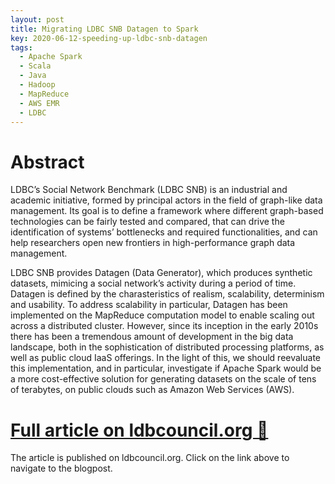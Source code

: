 ```yaml
---
layout: post
title: Migrating LDBC SNB Datagen to Spark
key: 2020-06-12-speeding-up-ldbc-snb-datagen
tags:
  - Apache Spark
  - Scala
  - Java
  - Hadoop
  - MapReduce
  - AWS EMR
  - LDBC
---
```


# Abstract

LDBC’s Social Network Benchmark (LDBC SNB) is an industrial and academic initiative, formed by principal actors in the field of graph-like data management. Its goal is to define a framework where different graph-based technologies can be fairly tested and compared, that can drive the identification of systems’ bottlenecks and required functionalities, and can help researchers open new frontiers in high-performance graph data management.

LDBC SNB provides Datagen (Data Generator), which produces synthetic datasets, mimicing a social network’s activity during a period of time. Datagen is defined by the charasteristics of realism, scalability, determinism and usability. To address scalability in particular, Datagen has been implemented on the MapReduce computation model to enable scaling out across a distributed cluster. However, since its inception in the early 2010s there has been a tremendous amount of development in the big data landscape, both in the sophistication of distributed processing platforms, as well as public cloud IaaS offerings. In the light of this, we should reevaluate this implementation, and in particular, investigate if Apache Spark would be a more cost-effective solution for generating datasets on the scale of tens of terabytes, on public clouds such as Amazon Web Services (AWS).


# [Full article on ldbcouncil.org 🔗](http://ldbcouncil.org/blog/speeding-ldbc-snb-datagen)
The article is published on ldbcouncil.org. Click on the link above to navigate to the blogpost.

